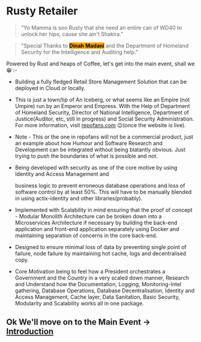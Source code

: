 # Rusty Retailer

> "Yo Mamma is soo Rusty that she need an entire can of WD40 to unlock her hips, cause she ain't Shakira."

> "Special Thanks to <mark style="background-color:orange;">**Dinah Madani**</mark> and the Department of Homeland Security for the Intelligence and Auditing help."

Powered by Rust and heaps of Coffee, let's get into the main event, shall we 😁 :-

* Building a fully fledged Retail Store Management Solution that can be deployed in Cloud or locally.
* This is just a town/tip of An Iceberg, or what seems like an Empire (not Umpire) run by an Emperor and Empress. With the Help of Department of Homeland Security, Director of National Intelligence, Department of Justice(Auditor, etc, still in progress) and Social Security Administration. For more information, visit [repofans.com](https://www.repofans.com) 😉(once the website is live).
* Note - This or the one in repofans will not be a commercial product, just an example about how Humour and Software Research and Development can be integrated without being blatantly obvious. Just trying to push the boundaries of what is possible and not.
*   Being developed with security as one of the core motive by using Identity and Access Management and

    business logic to prevent erroneous database operations and loss of software control by at least 50%. This will have to be manually blended in using actix-identity and other libraries(probably).
* Implemented with Scalability in mind ensuring that the proof of concept - Modular Monolith Architecture can be broken down into a Microservices Architecture if necessary by building the back-end application and front-end application separately using Docker and maintaining separation of concerns in the core back-end.
* Designed to ensure minimal loss of data by preventing single point of failure, node failure by maintaining hot cache, logs and decentralised copy.
* Core Motivation being to feel how a President orchestrates a Government and the Country in a very scaled down manner, Research and Understand how the Documentation, Logging, Monitoring-Intel gathering, Database Operations, Database Decentralisation, Identity and Access Management, Cache layer, Data Sanitation, Basic Security, Modularity and Scalability works all in one package.

## Ok We'll move on to the Main Event -> [Introduction](./introduction/introduction.md)